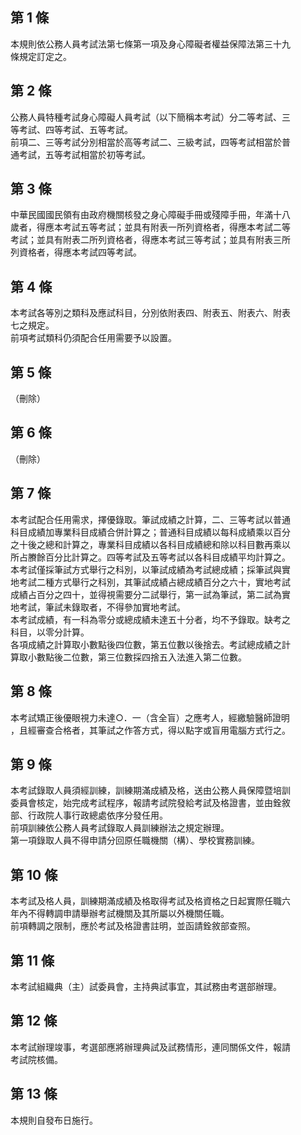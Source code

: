 第 1 條
-------
本規則依公務人員考試法第七條第一項及身心障礙者權益保障法第三十九  
條規定訂定之。

第 2 條
-------
公務人員特種考試身心障礙人員考試（以下簡稱本考試）分二等考試、三  
等考試、四等考試、五等考試。  
前項二、三等考試分別相當於高等考試二、三級考試，四等考試相當於普  
通考試，五等考試相當於初等考試。

第 3 條
-------
中華民國國民領有由政府機關核發之身心障礙手冊或殘障手冊，年滿十八  
歲者，得應本考試五等考試；並具有附表一所列資格者，得應本考試二等  
考試；並具有附表二所列資格者，得應本考試三等考試；並具有附表三所  
列資格者，得應本考試四等考試。

第 4 條
-------
本考試各等別之類科及應試科目，分別依附表四、附表五、附表六、附表  
七之規定。  
前項考試類科仍須配合任用需要予以設置。

第 5 條
-------
（刪除）

第 6 條
-------
（刪除）

第 7 條
-------
本考試配合任用需求，擇優錄取。筆試成績之計算，二、三等考試以普通  
科目成績加專業科目成績合併計算之；普通科目成績以每科成績乘以百分  
之十後之總和計算之，專業科目成績以各科目成績總和除以科目數再乘以  
所占賸餘百分比計算之。四等考試及五等考試以各科目成績平均計算之。  
本考試僅採筆試方式舉行之科別，以筆試成績為考試總成績；採筆試與實  
地考試二種方式舉行之科別，其筆試成績占總成績百分之六十，實地考試  
成績占百分之四十，並得視需要分二試舉行，第一試為筆試，第二試為實  
地考試，筆試未錄取者，不得參加實地考試。  
本考試成績，有一科為零分或總成績未達五十分者，均不予錄取。缺考之  
科目，以零分計算。  
各項成績之計算取小數點後四位數，第五位數以後捨去。考試總成績之計  
算取小數點後二位數，第三位數採四捨五入法進入第二位數。

第 8 條
-------
本考試矯正後優眼視力未達○．一（含全盲）之應考人，經繳驗醫師證明  
，且經審查合格者，其筆試之作答方式，得以點字或盲用電腦方式行之。

第 9 條
-------
本考試錄取人員須經訓練，訓練期滿成績及格，送由公務人員保障暨培訓  
委員會核定，始完成考試程序，報請考試院發給考試及格證書，並由銓敘  
部、行政院人事行政總處依序分發任用。  
前項訓練依公務人員考試錄取人員訓練辦法之規定辦理。  
第一項錄取人員不得申請分回原任職機關（構）、學校實務訓練。

第 10 條
--------
本考試及格人員，訓練期滿成績及格取得考試及格資格之日起實際任職六  
年內不得轉調申請舉辦考試機關及其所屬以外機關任職。  
前項轉調之限制，應於考試及格證書註明，並函請銓敘部查照。

第 11 條
--------
本考試組織典（主）試委員會，主持典試事宜，其試務由考選部辦理。

第 12 條
--------
本考試辦理竣事，考選部應將辦理典試及試務情形，連同關係文件，報請  
考試院核備。

第 13 條
--------
本規則自發布日施行。


